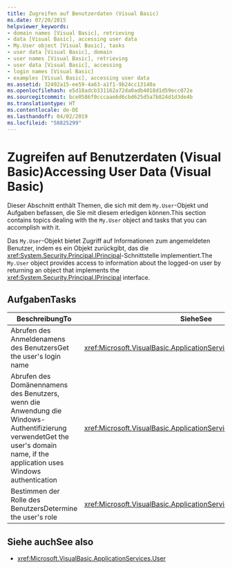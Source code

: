 ```yaml
---
title: Zugreifen auf Benutzerdaten (Visual Basic)
ms.date: 07/20/2015
helpviewer_keywords:
- domain names [Visual Basic], retrieving
- data [Visual Basic], accessing user data
- My.User object [Visual Basic], tasks
- user data [Visual Basic], domain
- user names [Visual Basic], retrieving
- user data [Visual Basic], accessing
- login names [Visual Basic]
- examples [Visual Basic], accessing user data
ms.assetid: 32492a15-ee59-4a63-a1f1-9b24cc13140a
ms.openlocfilehash: e5d18adcb331162a72da0adb4018d1d59ecc072e
ms.sourcegitcommit: bce0586f0cccaae6d6cbd625d5a7b824d1d3de4b
ms.translationtype: HT
ms.contentlocale: de-DE
ms.lasthandoff: 04/02/2019
ms.locfileid: "58825299"
---
```

# <a name="accessing-user-data-visual-basic"></a><span data-ttu-id="f8396-102">Zugreifen auf Benutzerdaten (Visual Basic)</span><span class="sxs-lookup"><span data-stu-id="f8396-102">Accessing User Data (Visual Basic)</span></span>
<span data-ttu-id="f8396-103">Dieser Abschnitt enthält Themen, die sich mit dem `My.User`-Objekt und Aufgaben befassen, die Sie mit diesem erledigen können.</span><span class="sxs-lookup"><span data-stu-id="f8396-103">This section contains topics dealing with the `My.User` object and tasks that you can accomplish with it.</span></span>  
  
 <span data-ttu-id="f8396-104">Das `My.User`-Objekt bietet Zugriff auf Informationen zum angemeldeten Benutzer, indem es ein Objekt zurückgibt, das die <xref:System.Security.Principal.IPrincipal>-Schnittstelle implementiert.</span><span class="sxs-lookup"><span data-stu-id="f8396-104">The `My.User` object provides access to information about the logged-on user by returning an object that implements the <xref:System.Security.Principal.IPrincipal> interface.</span></span>  
  
## <a name="tasks"></a><span data-ttu-id="f8396-105">Aufgaben</span><span class="sxs-lookup"><span data-stu-id="f8396-105">Tasks</span></span>  
  
|<span data-ttu-id="f8396-106">Beschreibung</span><span class="sxs-lookup"><span data-stu-id="f8396-106">To</span></span>|<span data-ttu-id="f8396-107">Siehe</span><span class="sxs-lookup"><span data-stu-id="f8396-107">See</span></span>|  
|--------|---------|  
|<span data-ttu-id="f8396-108">Abrufen des Anmeldenamens des Benutzers</span><span class="sxs-lookup"><span data-stu-id="f8396-108">Get the user's login name</span></span>|<xref:Microsoft.VisualBasic.ApplicationServices.User.Name%2A>|  
|<span data-ttu-id="f8396-109">Abrufen des Domänennamens des Benutzers, wenn die Anwendung die Windows-Authentifizierung verwendet</span><span class="sxs-lookup"><span data-stu-id="f8396-109">Get the user's domain name, if the application uses Windows authentication</span></span>|<xref:Microsoft.VisualBasic.ApplicationServices.User.CurrentPrincipal>|  
|<span data-ttu-id="f8396-110">Bestimmen der Rolle des Benutzers</span><span class="sxs-lookup"><span data-stu-id="f8396-110">Determine the user's role</span></span>|<xref:Microsoft.VisualBasic.ApplicationServices.User.IsInRole%2A>|  
  
## <a name="see-also"></a><span data-ttu-id="f8396-111">Siehe auch</span><span class="sxs-lookup"><span data-stu-id="f8396-111">See also</span></span>

- <xref:Microsoft.VisualBasic.ApplicationServices.User>
